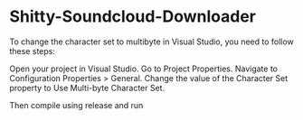 # Shitty-Soundcloud-Downloader
To change the character set to multibyte in Visual Studio, you need to follow these steps:

Open your project in Visual Studio.
Go to Project Properties.
Navigate to Configuration Properties > General.
Change the value of the Character Set property to Use Multi-byte Character Set.

Then compile using release and run
